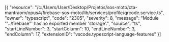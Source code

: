 [{
	"resource": "/c:/Users/User/Desktop/Projetos/sos-moto/cta-mantraom/opus4/firebase-sos-moto/lib/services/profile/qrcode.service.ts",
	"owner": "typescript",
	"code": "2305",
	"severity": 8,
	"message": "Module '\"../firebase\"' has no exported member 'storage'.",
	"source": "ts",
	"startLineNumber": 3,
	"startColumn": 10,
	"endLineNumber": 3,
	"endColumn": 17,
	"extensionID": "vscode.typescript-language-features"
}]